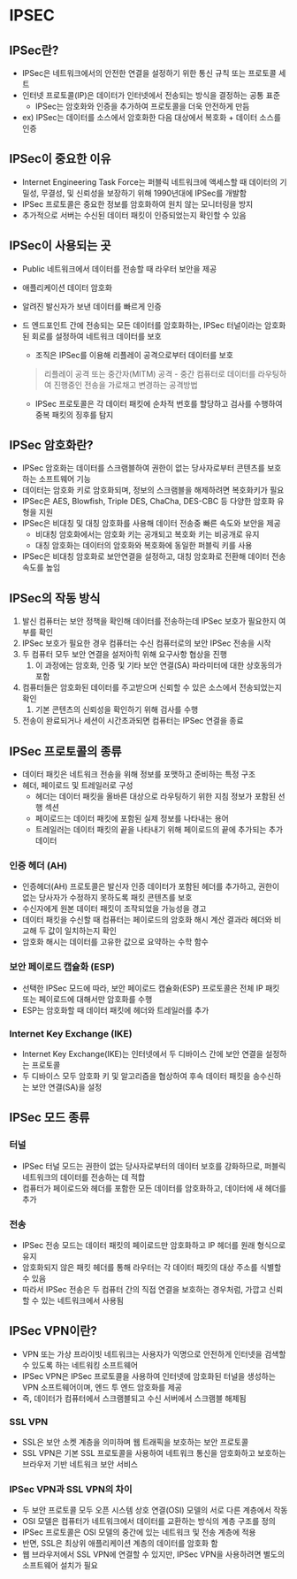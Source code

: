 # IPSEC

## IPSec란?

- IPSec은 네트워크에서의 안전한 연결을 설정하기 위한 통신 규칙 또는 프로토콜 세트
- 인터넷 프로토콜(IP)은 데이터가 인터넷에서 전송되는 방식을 결정하는 공통 표준
    - IPSec는 암호화와 인증을 추가하여 프로토콜을 더욱 안전하게 만듬
- ex) IPSec는 데이터를 소스에서 암호화한 다음 대상에서 복호화 + 데이터 소스를 인증

## IPSec이 중요한 이유

- Internet Engineering Task Force는 퍼블릭 네트워크에 액세스할 때 데이터의 기밀성, 무결성, 및 신뢰성을 보장하기 위해 1990년대에 IPSec를 개발함
- IPSec 프로토콜은 중요한 정보를 암호화하여 원치 않는 모니터링을 방지
- 추가적으로 서버는 수신된 데이터 패킷이 인증되었는지 확인할 수 있음

## IPSec이 사용되는 곳

- Public 네트워크에서 데이터를 전송할 때 라우터 보안을 제공
- 애플리케이션 데이터 암호화
- 알려진 발신자가 보낸 데이터를 빠르게 인증
- 드 엔드포인트 간에 전송되는 모든 데이터를 암호화하는, IPSec 터널이라는 암호화된 회로를 설정하여 네트워크 데이터를 보호
    - 조직은 IPSec를 이용해 리플레이 공격으로부터 데이터를 보호
    
    > 리플레이 공격 또는 중간자(MITM) 공격 - 중간 컴퓨터로 데이터를 라우팅하여 진행중인 전송을 가로채고 변경하는 공격방법
    > 
    - IPSec 프로토콜은 각 데이터 패킷에 순차적 번호를 할당하고 검사를 수행하여 중복 패킷의 징후를 탐지

## IPSec 암호화란?

- IPSec 암호화는 데이터를 스크램블하여 권한이 없는 당사자로부터 콘텐츠를 보호하는 소프트웨어 기능
- 데이터는 암호화 키로 암호화되며, 정보의 스크램블을 해제하려면 복호화키가 필요
- IPSec은 AES, Blowfish, Triple DES, ChaCha, DES-CBC 등 다양한 암호화 유형을 지원
- IPSec은 비대칭 및 대칭 암호화를 사용해 데이터 전송중 빠른 속도와 보안을 제공
    - 비대칭 암호화에서는 암호화 키는 공개되고 복호화 키는 비공개로 유지
    - 대칭 암호화는 데이터의 암호화와 복호화에 동일한 퍼블릭 키를 사용
- IPSec은 비대칭 암호화로 보안연결을 설정하고, 대칭 암호화로 전환해 데이터 전송속도를 높임

## IPSec의 작동 방식

1. 발신 컴퓨터는 보안 정책을 확인해 데이터를 전송하는데 IPSec 보호가 필요한지 여부를 확인 
2. IPSec 보호가 필요한 경우 컴퓨터는 수신 컴퓨터로의 보안 IPSec 전송을 시작
3. 두 컴퓨터 모두 보안 연결을 설저아힉 위해 요구사항 협상을 진행 
    1. 이 과정에는 암호화, 인증 및 기타 보안 연결(SA) 파라미터에 대한 상호동의가 포함
4. 컴퓨터들은 암호화된 데이터를 주고받으며 신뢰할 수 있은 소스에서 전송되었는지 확인 
    1. 기본 콘텐츠의 신뢰성을 확인하기 위해 검사를 수행
5. 전송이 완료되거나 세션이 시간초과되면 컴퓨터는 IPSec 연결을 종료

## IPSec 프로토콜의 종류

- 데이터 패킷은 네트워크 전송을 위해 정보를 포맷하고 준비하는 특정 구조
- 헤더, 페이로드 및 트레일러로 구성
    - 헤더는 데이터 패킷을 올바른 대상으로 라우팅하기 위한 지침 정보가 포함된 선행 섹션
    - 페이로드는 데이터 패킷에 포함된 실제 정보를 나타내는 용어
    - 트레일러는 데이터 패킷의 끝을 나타내기 위해 페이로드의 끝에 추가되는 추가 데이터

### 인증 헤더 (AH)

- 인증헤더(AH) 프로토콜은 발신자 인증 데이터가 포함된 헤더를 추가하고, 권한이 없는 당사자가 수정하지 못하도록 패킷 콘텐츠를 보호
- 수신자에게 원본 데이터 패킷이 조작되었을 가능성을 경고
- 데이터 패킷을 수신할 때 컴퓨터는 페이로드의 암호화 해시 계산 결과라 헤더와 비교해 두 값이 일치하는지 확인
- 암호화 해시는 데이터를 고유한 값으로 요약하는 수학 함수

### 보안 페이로드 캡슐화 (ESP)

- 선택한 IPSec 모드에 따라, 보안 페이로드 캡슐화(ESP) 프로토콜은 전체 IP 패킷 또는 페이로드에 대해서만 암호화를 수행
- ESP는 암호화할 때 데이터 패킷에 헤더와 트레일러를 추가

### Internet Key Exchange (IKE)

- Internet Key Exchange(IKE)는 인터넷에서 두 디바이스 간에 보안 연결을 설정하는 프로토콜
- 두 디바이스 모두 암호화 키 및 알고리즘을 협상하여 후속 데이터 패킷을 송수신하는 보안 연결(SA)을 설정

## IPSec 모드 종류

### 터널

- IPSec 터널 모드는 권한이 없는 당사자로부터의 데이터 보호를 강화하므로, 퍼블릭 네트워크의 데이터를 전송하는 데 적합
- 컴퓨터가 페이로드와 헤더를 포함한 모든 데이터를 암호화하고, 데이터에 새 헤더를 추가

### 전송

- IPSec 전송 모드는 데이터 패킷의 페이로드만 암호화하고 IP 헤더를 원래 형식으로 유지
- 암호화되지 않은 패킷 헤더를 통해 라우터는 각 데이터 패킷의 대상 주소를 식별할 수 있음
- 따라서 IPSec 전송은 두 컴퓨터 간의 직접 연결을 보호하는 경우처럼, 가깝고 신뢰할 수 있는 네트워크에서 사용됨

## IPSec VPN이란?

- VPN 또는 가상 프라이빗 네트워크는 사용자가 익명으로 안전하게 인터넷을 검색할 수 있도록 하는 네트워킹 소프트웨어
- IPSec VPN은 IPSec 프로토콜을 사용하여 인터넷에 암호화된 터널을 생성하는 VPN 소프트웨어이며, 엔드 투 엔드 암호화를 제공
- 즉, 데이터가 컴퓨터에서 스크램블되고 수신 서버에서 스크램블 해제됨

### SSL VPN

- SSL은 보안 소켓 계층을 의미하며 웹 트래픽을 보호하는 보안 프로토콜
- SSL VPN은 기본 SSL 프로토콜을 사용하여 네트워크 통신을 암호화하고 보호하는 브라우저 기반 네트워크 보안 서비스

### IPSec VPN과 SSL VPN의 차이

- 두 보안 프로토콜 모두 오픈 시스템 상호 연결(OSI) 모델의 서로 다른 계층에서 작동
- OSI 모델은 컴퓨터가 네트워크에서 데이터를 교환하는 방식의 계층 구조를 정의
- IPSec 프로토콜은 OSI 모델의 중간에 있는 네트워크 및 전송 계층에 적용
- 반면, SSL은 최상위 애플리케이션 계층의 데이터를 암호화 함
- 웹 브라우저에서 SSL VPN에 연결할 수 있지만, IPSec VPN을 사용하려면 별도의 소프트웨어 설치가 필요